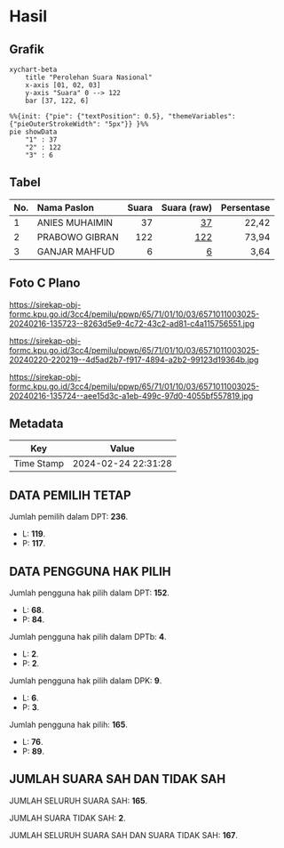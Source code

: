 # Hasil

## Grafik

```mermaid
xychart-beta
    title "Perolehan Suara Nasional"
    x-axis [01, 02, 03]
    y-axis "Suara" 0 --> 122
    bar [37, 122, 6]
```

```mermaid
%%{init: {"pie": {"textPosition": 0.5}, "themeVariables": {"pieOuterStrokeWidth": "5px"}} }%%
pie showData
    "1" : 37
    "2" : 122
    "3" : 6
```

## Tabel

| No. | Nama Paslon    | Suara | Suara (raw) | Persentase |
|:--- |:-------------- | -----:| -----------:| ----------:|
| 1   | ANIES MUHAIMIN | 37    | [37][p-1]   | 22,42      |
| 2   | PRABOWO GIBRAN | 122   | [122][p-2]  | 73,94      |
| 3   | GANJAR MAHFUD  | 6     | [6][p-3]    | 3,64       |


[p-1]: https://github.com/gigit-pemilu/pemilu-2024/blob/main/pilpres/hitung-suara/sub/65-kalimantan-utara/sub/71-kota-tarakan/sub/01-tarakan-barat/sub/1003-karang-anyar-pantai/sub/025-tps/sub/paslon-1.txt
[p-2]: https://github.com/gigit-pemilu/pemilu-2024/blob/main/pilpres/hitung-suara/sub/65-kalimantan-utara/sub/71-kota-tarakan/sub/01-tarakan-barat/sub/1003-karang-anyar-pantai/sub/025-tps/sub/paslon-2.txt
[p-3]: https://github.com/gigit-pemilu/pemilu-2024/blob/main/pilpres/hitung-suara/sub/65-kalimantan-utara/sub/71-kota-tarakan/sub/01-tarakan-barat/sub/1003-karang-anyar-pantai/sub/025-tps/sub/paslon-3.txt

## Foto C Plano

https://sirekap-obj-formc.kpu.go.id/3cc4/pemilu/ppwp/65/71/01/10/03/6571011003025-20240216-135723--8263d5e9-4c72-43c2-ad81-c4a115756551.jpg

https://sirekap-obj-formc.kpu.go.id/3cc4/pemilu/ppwp/65/71/01/10/03/6571011003025-20240220-220219--4d5ad2b7-f917-4894-a2b2-99123d19364b.jpg

https://sirekap-obj-formc.kpu.go.id/3cc4/pemilu/ppwp/65/71/01/10/03/6571011003025-20240216-135724--aee15d3c-a1eb-499c-97d0-4055bf557819.jpg


## Metadata

| Key        | Value               |
| ---------- | ------------------- |
| Time Stamp | 2024-02-24 22:31:28 |


## DATA PEMILIH TETAP

Jumlah pemilih dalam DPT: **236**.
 * L: **119**.
 * P: **117**.

## DATA PENGGUNA HAK PILIH

Jumlah pengguna hak pilih dalam DPT: **152**.
 * L: **68**.
 * P: **84**.

Jumlah pengguna hak pilih dalam DPTb: **4**.
 * L: **2**.
 * P: **2**.

Jumlah pengguna hak pilih dalam DPK: **9**.
 * L: **6**.
 * P: **3**.

Jumlah pengguna hak pilih: **165**.
 * L: **76**.
 * P: **89**.

## JUMLAH SUARA SAH DAN TIDAK SAH

JUMLAH SELURUH SUARA SAH: **165**.

JUMLAH SUARA TIDAK SAH: **2**.

JUMLAH SELURUH SUARA SAH DAN SUARA TIDAK SAH: **167**.


